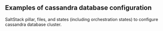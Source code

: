 Examples of cassandra database configuration
--------------------------------------------
SaltStack pillar, files, and states (including orchestration states) to configure cassandra database cluster.
